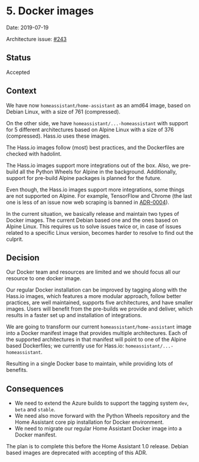 
# 5. Docker images

Date: 2019-07-19

Architecture issue: [#243](https://github.com/home-assistant/architecture/issues/243)

## Status

Accepted

## Context

We have now `homeassistant/home-assistant` as an amd64 image, based on Debian Linux, with a size of 761 (compressed).

On the other side, we have `homeassistant/...-homeassistant` with support for 5 different architectures based on Alpine Linux with a size of 376 (compressed). Hass.io uses these images.

The Hass.io images follow (most) best practices, and the Dockerfiles are checked with hadolint.

The Hass.io images support more integrations out of the box. Also, we pre-build all the Python Wheels for Alpine in the background. Additionally, support for pre-build Alpine packages is planned for the future.

Even though, the Hass.io images support more integrations, some things are not supported on Alpine. For example, TensorFlow and Chrome (the last one is less of an issue now web scraping is banned in [ADR-0004](0004-webscraping.md)).

In the current situation, we basically release and maintain two types of Docker images. The current Debian based one and the ones based on Alpine Linux. This requires us to solve issues twice or, in case of issues related to a specific Linux version, becomes harder to resolve to find out the culprit.

## Decision

Our Docker team and resources are limited and we should focus all our resource to one docker image.

Our regular Docker installation can be improved by tagging along with the Hass.io images, which features a more modular approach, follow better practices, are well maintained, supports five architectures, and have smaller images. Users will benefit from the pre-builds we provide and deliver, which results in a faster set up and installation of integrations.

We are going to transform our current `homeassistant/home-assistant` image into a Docker manifest image that provides multiple architectures. Each of the supported architectures in that manifest will point to one of the Alpine based Dockerfiles; we currently use for Hass.io: `homeassistant/...-homeassistant`.

Resulting in a single Docker base to maintain, while providing lots of benefits.

## Consequences

- We need to extend the Azure builds to support the tagging system `dev`, `beta` and `stable`.
- We need also move forward with the Python Wheels repository and the Home Assistant core pip installation for Docker environment. 
- We need to migrate our regular Home Assistant Docker image into a Docker manifest.

The plan is to complete this before the Home Assistant 1.0 release. Debian based images are deprecated with accepting of this ADR.
